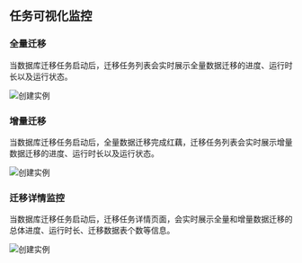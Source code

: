  ## 任务可视化监控
### 全量迁移
当数据库迁移任务启动后，迁移任务列表会实时展示全量数据迁移的进度、运行时长以及运行状态。

![创建实例](../../../../image/JD-Cloud-DRS/migration-job-monitor-1.png)

### 增量迁移
当数据库迁移任务启动后，全量数据迁移完成红藕，迁移任务列表会实时展示增量数据迁移的进度、运行时长以及运行状态。

![创建实例](../../../../image/JD-Cloud-DRS/migration-job-monitor-2.png)

### 迁移详情监控
当数据库迁移任务启动后，迁移任务详情页面，会实时展示全量和增量数据迁移的总体进度、运行时长、迁移数据表个数等信息。

![创建实例](../../../../image/JD-Cloud-DRS/migration-job-monitor-3.png)
